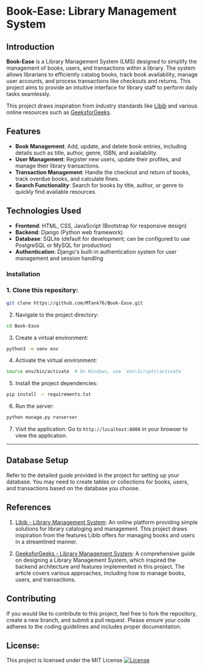 # Book-Ease: Library Management System

## Introduction
**Book-Ease** is a Library Management System (LMS) designed to simplify the management of books, users, and transactions within a library. The system allows librarians to efficiently catalog books, track book availability, manage user accounts, and process transactions like checkouts and returns. This project aims to provide an intuitive interface for library staff to perform daily tasks seamlessly.

This project draws inspiration from industry standards like [Libib](https://www.libib.com/) and various online resources such as [GeeksforGeeks](https://www.geeksforgeeks.org/library-management-system/?ref=lbp).

## Features
- **Book Management**: Add, update, and delete book entries, including details such as title, author, genre, ISBN, and availability.
- **User Management**: Register new users, update their profiles, and manage their library transactions.
- **Transaction Management**: Handle the checkout and return of books, track overdue books, and calculate fines.
- **Search Functionality**: Search for books by title, author, or genre to quickly find available resources.

## Technologies Used
- **Frontend**: HTML, CSS, JavaScript (Bootstrap for responsive design)
- **Backend**: Django (Python web framework)
- **Database**: SQLite (default for development; can be configured to use PostgreSQL or MySQL for production)
- **Authentication**:  Django's built-in authentication system for user management and session handling

### Installation
### 1. Clone this repository:
```bash
git clone https://github.com/MTank76/Book-Ease.git
```

2. Navigate to the project directory:
```bash
cd Book-Ease
```

3. Create a virtual environment:
```bash
python3 -m venv env
```

 4. Activate the virtual environment:
```bash
source env/bin/activate  # On Windows, use `env\Scripts\activate`
```

5. Install the project dependencies:
```bash
pip install -r requirements.txt
```

6. Run the server:
```bash
python manage.py runserver
```

 7. Visit the application:
Go to `http://localhost:8000` in your browser to view the application.

---


## Database Setup
Refer to the detailed guide provided in the project for setting up your database. You may need to create tables or collections for books, users, and transactions based on the database you choose.

## References
1. [Libib - Library Management System](https://www.libib.com/): An online platform providing simple solutions for library cataloging and management. This project draws inspiration from the features Libib offers for managing books and users in a streamlined manner.
   
2. [GeeksforGeeks - Library Management System](https://www.geeksforgeeks.org/library-management-system/?ref=lbp): A comprehensive guide on designing a Library Management System, which inspired the backend architecture and features implemented in this project. The article covers various approaches, including how to manage books, users, and transactions.

## Contributing
If you would like to contribute to this project, feel free to fork the repository, create a new branch, and submit a pull request. Please ensure your code adheres to the coding guidelines and includes proper documentation.

## License:
This project is licensed under the MIT License [![License](http://img.shields.io/:license-mit-blue.svg?style=flat-square)](http://badges.mit-license.org)
